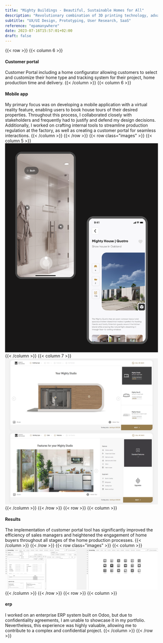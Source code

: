 ```yaml
---
title: "Mighty Buildings - Beautiful, Sustainable Homes for All"
description: "Revolutionary combination of 3D printing technology, advanced materials, and robotic automation brings to life the vision of beautiful and sustainable homes"
subtitle: "UX/UI Design, Prototyping, User Research, SaaS"
reference: "epamanywhere"
date: 2023-07-16T15:57:01+02:00
draft: false
---
```

{{< row >}}
{{< column 6 >}}
#### Customer portal
Customer Portal including a home configurator allowing customers to select and customize their home type and tracking system for their project, home production time and delivery.
{{< /column >}}
{{< column 6 >}}
#### Mobile app
My primary focus was on developing a mobile application with a virtual reality feature, enabling users to book house tours of their desired properties. Throughout this process, I collaborated closely with stakeholders and frequently had to justify and defend my design decisions. Additionally, I worked on crafting internal tools to streamline production regulation at the factory, as well as creating a customer portal for seamless interactions.
{{< /column >}}
{{< /row >}}
{{< row class="images" >}}
{{< column 5 >}}
![Mighty 1-1](mighty1-2.png)
{{< /column >}}
{{< column 7 >}}
![Mighty 1-2](mighty1-1.png)
{{< /column >}}
{{< /row >}}
{{< row >}}
{{< column >}}
#### Results
The implementation of customer portal tool has significantly improved the efficiency of sales managers and heightened the engagement of home buyers throughout all stages of the home production processes.
{{< /column >}}
{{< /row >}}
{{< row class="images" >}}
{{< column >}}
![Mighty wireframes](mb2.png)
{{< /column >}}
{{< /row >}}
{{< row >}}
{{< column >}}
#### erp
I worked on an enterprise ERP system built on Odoo, but due to confidentiality agreements, I am unable to showcase it in my portfolio. Nevertheless, this experience was highly valuable, allowing me to contribute to a complex and confidential project.
{{< /column >}}
{{< /row >}}